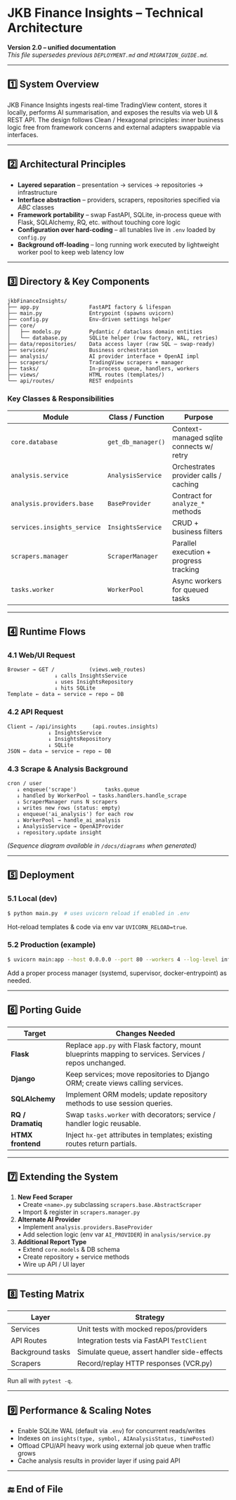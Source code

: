 # JKB Finance Insights – Technical Architecture

**Version 2.0 – unified documentation**  
_This file supersedes previous `DEPLOYMENT.md` and `MIGRATION_GUIDE.md`._

---

## 1️⃣ System Overview

JKB Finance Insights ingests real-time TradingView content, stores it locally, performs AI summarisation, and exposes the results via web UI & REST API.  The design follows Clean / Hexagonal principles: inner business logic free from framework concerns and external adapters swappable via interfaces.

---

## 2️⃣ Architectural Principles

* **Layered separation** – presentation → services → repositories → infrastructure  
* **Interface abstraction** – providers, scrapers, repositories specified via _ABC_ classes  
* **Framework portability** – swap FastAPI, SQLite, in-process queue with Flask, SQLAlchemy, RQ, etc. without touching core logic  
* **Configuration over hard-coding** – all tunables live in `.env` loaded by `config.py`  
* **Background off-loading** – long running work executed by lightweight worker pool to keep web latency low

---

## 3️⃣ Directory & Key Components

```text
jkbFinanceInsights/
├── app.py                FastAPI factory & lifespan
├── main.py               Entrypoint (spawns uvicorn)
├── config.py             Env-driven settings helper
├── core/
│   ├── models.py         Pydantic / dataclass domain entities
│   └── database.py       SQLite helper (row factory, WAL, retries)
├── data/repositories/    Data access layer (raw SQL – swap-ready)
├── services/             Business orchestration
├── analysis/             AI provider interface + OpenAI impl
├── scrapers/             TradingView scrapers + manager
├── tasks/                In-process queue, handlers, workers
├── views/                HTML routes (templates/)
└── api/routes/           REST endpoints
```

### Key Classes & Responsibilities

| Module | Class / Function | Purpose |
|--------|------------------|---------|
| `core.database` | `get_db_manager()` | Context-managed sqlite connects w/ retry |
| `analysis.service` | `AnalysisService` | Orchestrates provider calls / caching |
| `analysis.providers.base` | `BaseProvider` | Contract for `analyze_*` methods |
| `services.insights_service` | `InsightsService` | CRUD + business filters |
| `scrapers.manager` | `ScraperManager` | Parallel execution + progress tracking |
| `tasks.worker` | `WorkerPool` | Async workers for queued tasks |

---

## 4️⃣ Runtime Flows

### 4.1 Web/UI Request

```text
Browser → GET /           (views.web_routes)
               ↓ calls InsightsService
               ↓ uses InsightsRepository
               ↓ hits SQLite
Template ← data ← service ← repo ← DB
```

### 4.2 API Request

```text
Client → /api/insights     (api.routes.insights)
             ↓ InsightsService
             ↓ InsightsRepository
             ↓ SQLite
JSON ← data ← service ← repo ← DB
```

### 4.3 Scrape & Analysis Background

```text
cron / user
   ↓ enqueue('scrape')         tasks.queue
   ↓ handled by WorkerPool → tasks.handlers.handle_scrape
   ↓ ScraperManager runs N scrapers
   ↓ writes new rows (status: empty)
   ↓ enqueue('ai_analysis') for each row
   ↓ WorkerPool → handle_ai_analysis
   ↓ AnalysisService → OpenAIProvider
   ↓ repository.update insight
```

_(Sequence diagram available in `/docs/diagrams` when generated)_

---

## 5️⃣ Deployment

### 5.1 Local (dev)

```bash
$ python main.py  # uses uvicorn reload if enabled in .env
```

Hot-reload templates & code via env var `UVICORN_RELOAD=true`.

### 5.2 Production (example)

```bash
$ uvicorn main:app --host 0.0.0.0 --port 80 --workers 4 --log-level info
```

Add a proper process manager (systemd, supervisor, docker-entrypoint) as needed.

---

## 6️⃣ Porting Guide

| Target | Changes Needed |
|--------|----------------|
| **Flask** | Replace `app.py` with Flask factory, mount blueprints mapping to services. Services / repos unchanged. |
| **Django** | Keep services; move repositories to Django ORM; create views calling services. |
| **SQLAlchemy** | Implement ORM models; update repository methods to use session queries. |
| **RQ / Dramatiq** | Swap `tasks.worker` with decorators; service / handler logic reusable. |
| **HTMX frontend** | Inject `hx-get` attributes in templates; existing routes return partials. |

---

## 7️⃣ Extending the System

1. **New Feed Scraper**  
   • Create `<name>.py` subclassing `scrapers.base.AbstractScraper`  
   • Import & register in `scrapers.manager.py`  
2. **Alternate AI Provider**  
   • Implement `analysis.providers.BaseProvider`  
   • Add selection logic (env var `AI_PROVIDER`) in `analysis/service.py`  
3. **Additional Report Type**  
   • Extend `core.models` & DB schema  
   • Create repository + service methods  
   • Wire up API / UI layer

---

## 8️⃣ Testing Matrix

| Layer | Strategy |
|-------|----------|
| Services | Unit tests with mocked repos/providers |
| API Routes | Integration tests via FastAPI `TestClient` |
| Background tasks | Simulate queue, assert handler side-effects |
| Scrapers | Record/replay HTTP responses (VCR.py) |

Run all with `pytest -q`.

---

## 9️⃣ Performance & Scaling Notes

* Enable SQLite WAL (default via `.env`) for concurrent reads/writes  
* Indexes on `insights(type, symbol, AIAnalysisStatus, timePosted)`  
* Offload CPU/API heavy work using external job queue when traffic grows  
* Cache analysis results in provider layer if using paid API

---

## 🔚 End of File

